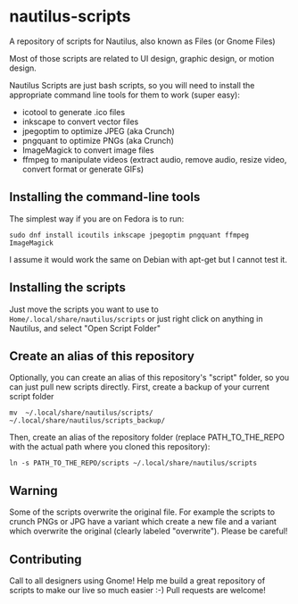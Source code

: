 # nautilus-scripts
A repository of scripts for Nautilus, also known as Files (or Gnome Files)

Most of those scripts are related to UI design, graphic design, or motion design. 

Nautilus Scripts are just bash scripts, so you will need to install the appropriate command line tools for them to work (super easy):

- icotool to generate .ico files
- inkscape to convert vector files
- jpegoptim to optimize JPEG (aka Crunch)
- pngquant to optimize PNGs (aka Crunch)
- ImageMagick to convert image files
- ffmpeg to manipulate videos (extract audio, remove audio, resize video, convert format or generate GIFs)

## Installing the command-line tools

The simplest way if you are on Fedora is to run:

`sudo dnf install icoutils inkscape jpegoptim pngquant ffmpeg ImageMagick`

I assume it would work the same on Debian with apt-get but I cannot test it.

## Installing the scripts

Just move the scripts you want to use to `Home/.local/share/nautilus/scripts` or just right click on anything in Nautilus, and select "Open Script Folder"

## Create an alias of this repository
Optionally, you can create an alias of this repository's "script" folder, so you can just pull new scripts directly.
First, create a backup of your current script folder

`mv  ~/.local/share/nautilus/scripts/ ~/.local/share/nautilus/scripts_backup/`

Then, create an alias of the repository folder (replace PATH_TO_THE_REPO with the actual path where you cloned this repository):

`ln -s PATH_TO_THE_REPO/scripts ~/.local/share/nautilus/scripts`


## Warning
Some of the scripts overwrite the original file. For example the scripts to crunch PNGs or JPG have a variant which create a new file and a variant which overwrite the original (clearly labeled "overwrite"). Please be careful! 

## Contributing

Call to all designers using Gnome! Help me build a great repository of scripts to make our live so much easier :-)
Pull requests are welcome!